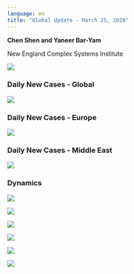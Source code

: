 ```yaml
---
language: en
title: "Global Update - March 25, 2020"
---
```

**Chen Shen and Yaneer Bar-Yam**

New England Complex Systems Institute

![](/media/5e7bf8fc997939783f1799a5_main%20figure%203_25.PNG)

### Daily New Cases - Global

![](/media/5e7bf909f336c7b2984e0449_Intl_3_25.png)

### Daily New Cases - Europe

![](/media/5e7bf9165a589c45629fc6b6_Intl_3_25a.png)

### Daily New Cases - Middle East

![](/media/5e7bf921cbc861e09f2d983d_Intl_3_25b.png)

### Dynamics

![](/media/5e7bf93dbddba99f262f6ce3_Daily_misc_3_25a.png)

![](/media/5e7bf96f1cda011d7d0c5616_EU_3_25.png)

![](/media/5e7bf9bbf336c7497a4e67f1_ME_3_25.png)

![](/media/5e7bf9cbcbc86129622e0408_Spain_3_25.png)

![](/media/5e7bf9d5480ff28d2ef35814_Global_3_25.png)

![](/media/5e7bfa4bab5b5755b4ef2456_Daily_misc_3_25.png)

